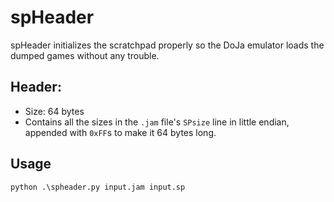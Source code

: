 # spHeader

spHeader initializes the scratchpad properly so the DoJa emulator loads the dumped games without any trouble.

## Header:
- Size: 64 bytes
- Contains all the sizes in the `.jam` file's `SPsize` line in little endian, appended with `0xFF`s to make it 64 bytes long.

## Usage

`python .\spheader.py input.jam input.sp`
